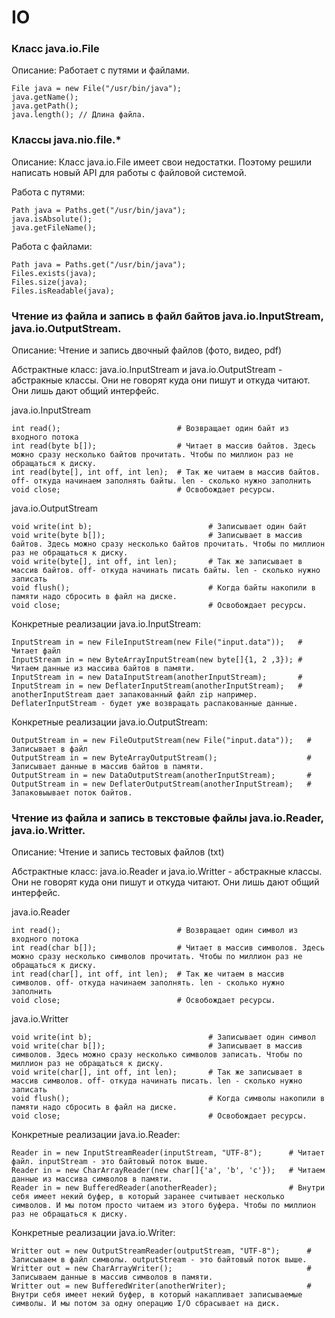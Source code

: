 # IO


### Класс java.io.File
Описание: Работает с путями и файлами.

````
File java = new File("/usr/bin/java");
java.getName();
java.getPath();
java.length(); // Длина файла.
````



### Классы java.nio.file.*
Описание: Класс java.io.File имеет свои недостатки. Поэтому решили написать новый API для работы с файловой системой.

Работа с путями: 
````
Path java = Paths.get("/usr/bin/java");
java.isAbsolute();
java.getFileName();
````


Работа с файлами: 
````
Path java = Paths.get("/usr/bin/java");
Files.exists(java);
Files.size(java);
Files.isReadable(java);
````

### Чтение из файла и запись в файл байтов java.io.InputStream, java.io.OutputStream.
Описание: Чтение и запись двочный файлов (фото, видео, pdf)

Абстрактные класс: 
java.io.InputStream и java.io.OutputStream - абстракные классы. Они не говорят куда они пишут и откуда читают. Они лишь дают общий интерфейс.

java.io.InputStream
````
int read();                          # Возвращает один байт из входного потока
int read(byte b[]);                  # Читает в массив байтов. Здесь можно сразу несколько байтов прочитать. Чтобы по миллион раз не обращаться к диску. 
int read(byte[], int off, int len);  # Так же читаем в массив байтов. off- откуда начинаем заполнять байты. len - сколько нужно заполнить
void close;                          # Освобождает ресурсы.
````

java.io.OutputStream
````
void write(int b);                          # Записывает один байт
void write(byte b[]);                       # Записывает в массив байтов. Здесь можно сразу несколько байтов прочитать. Чтобы по миллион раз не обращаться к диску. 
void write(byte[], int off, int len);       # Так же записывает в массив байтов. off- откуда начинать писать байты. len - сколько нужно записать
void flush();                               # Когда байты накопили в памяти надо сбросить в файл на диске.
void close;                                 # Освобождает ресурсы.
````


Конкретные реализации java.io.InputStream:
````
InputStream in = new FileInputStream(new File("input.data"));   # Читает файл
InputStream in = new ByteArrayInputStream(new byte[]{1, 2 ,3}); # Читаем данные из массива байтов в памяти.
InputStream in = new DataInputStream(anotherInputStream);       # 
InputStream in = new DeflaterInputStream(anotherInputStream);   # anotherInputStream дает запакованный файл zip например. DeflaterInputStream - будет уже возвращать распакованные данные.
````

Конкретные реализации java.io.OutputStream: 
````
OutputStream in = new FileOutputStream(new File("input.data"));   # Записывает в файл
OutputStream in = new ByteArrayOutputStream();                    # Записывает данные в массив байтов в памяти.
OutputStream in = new DataOutputStream(anotherInputStream);       # 
OutputStream in = new DeflaterOutputStream(anotherInputStream);   # Запаковыывает поток байтов.
````


### Чтение из файла и запись в текстовые файлы java.io.Reader, java.io.Writter.
Описание: Чтение и запись тестовых файлов (txt)

Абстрактные класс: 
java.io.Reader и java.io.Writter - абстракные классы. Они не говорят куда они пишут и откуда читают. Они лишь дают общий интерфейс.

java.io.Reader
````
int read();                          # Возвращает один символ из входного потока
int read(char b[]);                  # Читает в массив символов. Здесь можно сразу несколько символов прочитать. Чтобы по миллион раз не обращаться к диску. 
int read(char[], int off, int len);  # Так же читаем в массив символов. off- откуда начинаем заполнять. len - сколько нужно заполнить
void close;                          # Освобождает ресурсы.
````

java.io.Writter
````
void write(int b);                          # Записывает один символ
void write(char b[]);                       # Записывает в массив символов. Здесь можно сразу несколько символов записать. Чтобы по миллион раз не обращаться к диску. 
void write(char[], int off, int len);       # Так же записывает в массив символов. off- откуда начинать писать. len - сколько нужно записать
void flush();                               # Когда символы накопили в памяти надо сбросить в файл на диске.
void close;                                 # Освобождает ресурсы.
````

Конкретные реализации java.io.Reader:
````
Reader in = new InputStreamReader(inputStream, "UTF-8");      # Читает файл. inputStream - это байтовый поток выше. 
Reader in = new CharArrayReader(new char[]{'a', 'b', 'c'});   # Читаем данные из массива символов в памяти.
Reader in = new BufferedReader(anotherReader);                # Внутри себя имеет некий буфер, в который заранее считывает несколько символов. И мы потом просто читаем из этого буфера. Чтобы по миллион раз не обращаться к диску. 
````

Конкретные реализации java.io.Writer:
````
Writter out = new OutputStreamReader(outputStream, "UTF-8");      # Записываем в файл символы. outputStream - это байтовый поток выше. 
Writter out = new CharArrayWriter();                              # Записываем данные в массив символов в памяти.
Writter out = new BufferedWriter(anotherWriter);                  # Внутри себя имеет некий буфер, в который накапливает записываемые символы. И мы потом за одну операцию I/O сбрасывает на диск.
````